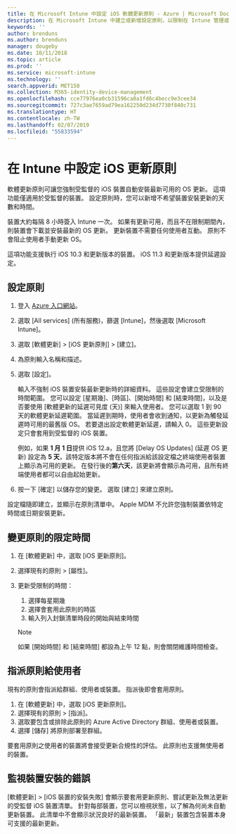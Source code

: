 ```yaml
---
title: 在 Microsoft Intune 中設定 iOS 軟體更新原則 - Azure | Microsoft Docs
description: 在 Microsoft Intune 中建立或新增設定原則，以限制在 Intune 管理或監督的 iOS 裝置上自動安裝軟體更新的時間。 您可以選擇未安裝更新的日期與時間。 您也可以將此原則指派給群組、使用者或裝置，並檢查是否有任何安裝失敗。
keywords: ''
author: brenduns
ms.author: brenduns
manager: dougeby
ms.date: 10/11/2018
ms.topic: article
ms.prod: ''
ms.service: microsoft-intune
ms.technology: ''
search.appverid: MET150
ms.collection: M365-identity-device-management
ms.openlocfilehash: cce77976ea0cb31596ca0a1fd6c4becc9e3cee34
ms.sourcegitcommit: 727c3ae7659ad79ea162250d234d7730f840c731
ms.translationtype: HT
ms.contentlocale: zh-TW
ms.lasthandoff: 02/07/2019
ms.locfileid: "55833594"
---
```

# <a name="configure-ios-update-policies-in-intune"></a>在 Intune 中設定 iOS 更新原則

軟體更新原則可讓您強制受監督的 iOS 裝置自動安裝最新可用的 OS 更新。 這項功能僅適用於受監督的裝置。 設定原則時，您可以新增不希望裝置安裝更新的天數和時間。 

裝置大約每隔 8 小時簽入 Intune 一次。 如果有更新可用，而且不在限制期間內，則裝置會下載並安裝最新的 OS 更新。 更新裝置不需要任何使用者互動。 原則不會阻止使用者手動更新 OS。

這項功能支援執行 iOS 10.3 和更新版本的裝置。 iOS 11.3 和更新版本提供延遲設定。

## <a name="configure-the-policy"></a>設定原則
1. 登入 [Azure 入口網站](https://portal.azure.com)。
2. 選取 [All services] (所有服務)，篩選 [Intune]，然後選取 [Microsoft Intune]。
3. 選取 [軟體更新] > [iOS 更新原則] > [建立]。
4. 為原則輸入名稱和描述。
5. 選取 [設定]。 

    輸入不強制 iOS 裝置安裝最新更新時的詳細資料。 這些設定會建立受限制的時間範圍。 您可以設定 [星期幾]、[時區]、[開始時間] 和 [結束時間]，以及是否要使用 [軟體更新的延遲可見度 (天)] 來輸入使用者。 您可以選取 1 到 90 天的軟體更新延遲範圍。 當延遲到期時，使用者會收到通知，以更新為觸發延遲時可用的最舊版 OS。 若要退出設定軟體更新延遲，請輸入 0。 這些更新設定只會套用到受監督的 iOS 裝置。
  
    例如，如果 **1 月 1 日**提供 iOS 12.a，且您將 [Delay OS Updates] \(延遲 OS 更新\) 設定為 **5 天**，該特定版本將不會在任何指派給該設定檔之終端使用者裝置上顯示為可用的更新。 在發行後的**第六天**，該更新將會顯示為可用，且所有終端使用者都可以自由起始更新。


6. 按一下 [確定] 以儲存您的變更。 選取 [建立] 來建立原則。

設定檔隨即建立，並顯示在原則清單中。 Apple MDM 不允許您強制裝置依特定時間或日期安裝更新。 

## <a name="change-the-restricted-times-for-the-policy"></a>變更原則的限定時間

1. 在 [軟體更新] 中，選取 [iOS 更新原則]。
2. 選擇現有的原則 > [屬性]。
3. 更新受限制的時間：
    
    1. 選擇每星期幾
    2. 選擇會套用此原則的時區
    3. 輸入列入封鎖清單時段的開始與結束時間

    > [!NOTE]
    > 如果 [開始時間] 和 [結束時間] 都設為上午 12 點，則會關閉維護時間檢查。

## <a name="assign-the-policy-to-users"></a>指派原則給使用者

現有的原則會指派給群組、使用者或裝置。 指派後即會套用原則。

1. 在 [軟體更新] 中，選取 [iOS 更新原則]。
2. 選擇現有的原則 > [指派]。 
3. 選取要包含或排除此原則的 Azure Active Directory 群組、使用者或裝置。
4. 選擇 [儲存] 將原則部署至群組。

要套用原則之使用者的裝置將會接受更新合規性的評估。 此原則也支援無使用者的裝置。

## <a name="monitor-device-installation-failures"></a>監視裝置安裝的錯誤
<!-- 1352223 -->
[軟體更新] > [iOS 裝置的安裝失敗] 會顯示要套用更新原則、嘗試更新及無法更新的受監督 iOS 裝置清單。 針對每部裝置，您可以檢視狀態，以了解為何尚未自動更新裝置。 此清單中不會顯示狀況良好的最新裝置。 「最新」裝置包含裝置本身可支援的最新更新。

